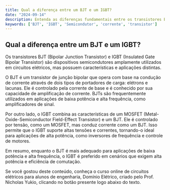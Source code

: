 ```yaml
---
title: Qual a diferença entre um BJT e um IGBT?
date: "2024-09-14"
description: Entenda as diferenças fundamentais entre os transistores BJT e IGBT no contexto de circuitos elétricos.
keywords: ['BJT', 'IGBT', 'Semicondutor', 'corrente', 'transistor']
---
```


## Qual a diferença entre um BJT e um IGBT?

Os transistores BJT (Bipolar Junction Transistor) e IGBT (Insulated Gate Bipolar Transistor) são dispositivos semicondutores amplamente utilizados em circuitos elétricos, mas possuem características e aplicações distintas.

O BJT é um transistor de junção bipolar que opera com base na condução de corrente através de dois tipos de portadores de carga: elétrons e lacunas. Ele é controlado pela corrente de base e é conhecido por sua capacidade de amplificação de corrente. BJTs são frequentemente utilizados em aplicações de baixa potência e alta frequência, como amplificadores de sinal.

Por outro lado, o IGBT combina as características de um MOSFET (Metal-Oxide-Semiconductor Field-Effect Transistor) e um BJT. Ele é controlado por tensão, como um MOSFET, mas conduz corrente como um BJT. Isso permite que o IGBT suporte altas tensões e correntes, tornando-o ideal para aplicações de alta potência, como inversores de frequência e controle de motores.

Em resumo, enquanto o BJT é mais adequado para aplicações de baixa potência e alta frequência, o IGBT é preferido em cenários que exigem alta potência e eficiência de comutação.

Se você gostou deste conteúdo, conheça o curso online de circuitos elétricos para alunos de engenharia, Domínio Elétrico, criado pelo Prof. Nicholas Yukio, clicando no botão presente logo abaixo do texto.